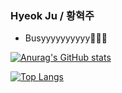 ### Hyeok Ju / 황혁주

- Busyyyyyyyyyy🧔🏻‍♂️

[![Anurag's GitHub stats](https://github-readme-stats.vercel.app/api?username=nugulhie)](https://github.com/anuraghazra/github-readme-stats)

[![Top Langs](https://github-readme-stats.vercel.app/api/top-langs/?username=nugulhie&layout=compact)](https://github.com/anuraghazra/github-readme-stats)
